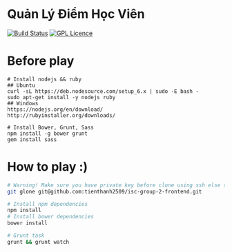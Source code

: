 # Quản Lý Điểm Học Viên

[![Build Status](https://travis-ci.org/tienthanh2509/isc-group-2-frontend.svg?branch=master)](https://travis-ci.org/tienthanh2509/isc-group-2-frontend) [![GPL Licence](https://badges.frapsoft.com/os/gpl/gpl.svg?v=103)](https://opensource.org/licenses/GPL-3.0/)  

# Before play
```
# Install nodejs && ruby
## Ubuntu
curl -sL https://deb.nodesource.com/setup_6.x | sudo -E bash -
sudo apt-get install -y nodejs ruby
## Windows
https://nodejs.org/en/download/
http://rubyinstaller.org/downloads/

# Install Bower, Grunt, Sass
npm install -g bower grunt
gem install sass
```

# How to play :)
```bash
# Warning! Make sure you have private key before clone using ssh else try https instead
git glone git@github.com:tienthanh2509/isc-group-2-frontend.git

# Install npm dependencies
npm install
# Install bower dependencies
bower install

# Grunt task
grunt && grunt watch
```
